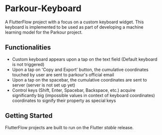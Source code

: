 # Parkour-Keyboard

A FlutterFlow project with a focus on a custom keyboard widget. 
This keyboard is implemented to be used as part of developing a machine learning model for the Parkour project.

## Functionalities
- Custom keyboard appears upon a tap on the text field (Default keyboard is not triggered)
- Upon a tap on 'Copy and Export' button, the cumulative coordinates touched by user are sent to parkour's official email
- Upon a tap on the spacebar, the cumulative coordinates are sent to server (server is not set up yet)
- Control keys (Shift, Enter, Spacebar, Backspace, etc.) acquire significantly big (impossible values in context of keyboard coordinates) coordinates to signify their property as special keys

## Getting Started

FlutterFlow projects are built to run on the Flutter _stable_ release.
